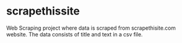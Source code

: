 # scrapethissite

Web Scraping project where data is scraped from scrapethisite.com website. The data consists of title and text in a csv file.
